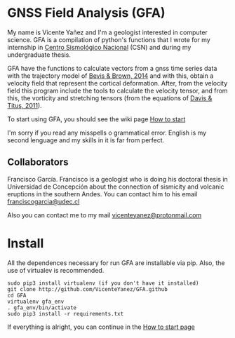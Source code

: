 # GNSS Field Analysis (GFA)

My name is Vicente Yañez and I'm a geologist interested in computer science. GFA is a compilation of python's functions that I wrote for my internship in [Centro Sismológico Nacional](http://www.sismologia.cl/) (CSN) and during my undergraduate thesis.

GFA have the functions to calculate vectors from a gnss time series data with the trajectory model of [Bevis & Brown, 2014](https://link.springer.com/article/10.1007/s00190-013-0685-5) and with this, obtain a velocity field that represent the cortical deformation. After, from the velocity field this program include the tools to calculate the velocity tensor, and from this, the vorticity and stretching tensors (from the equations of [Davis & Titus, 2011](http://www.joshuadavis.us/teaching/2013fcomps/davistitus2011.pdf)).

To start using GFA, you should see the wiki page [How to start](https://github.com/VicenteYanez/GFA/wiki/How-to-start)

I'm sorry if you read any misspells o grammatical error. English is my second lenguage and my skills in it is far from perfect.

## Collaborators
Francisco García. Francisco is a geologist who is doing his doctoral thesis in Universidad de Concepción about the connection of sismicity and volcanic eruptions in the southern Andes. You can contact him to his email franciscogarcia@udec.cl

Also you can contact me to my mail vicenteyanez@protonmail.com

# Install

All the dependences necessary for run GFA are installable via pip. Also, the use of virtualev is recommended.

```
sudo pip3 install virtualenv (if you don't have it installed)
git clone http://github.com/VicenteYanez/GFA.github
cd GFA
virtualenv gfa_env
. gfa_env/bin/activate
sudo pip3 install -r requirements.txt
```


If everything is alright, you can continue in the [How to start page](https://github.com/VicenteYanez/GFA/wiki/How-to-start)

